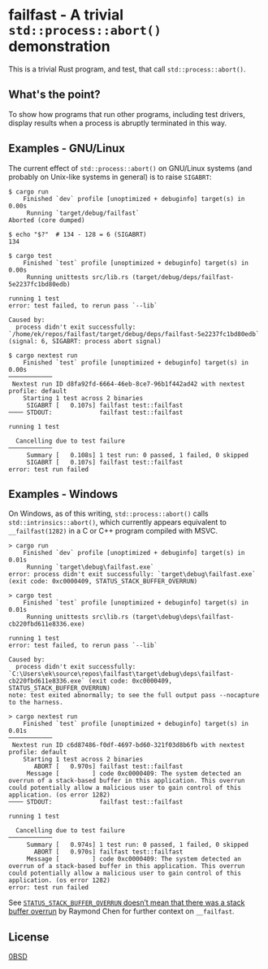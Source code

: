 # failfast - A trivial `std::process::abort()` demonstration

This is a trivial Rust program, and test, that call `std::process::abort()`.

## What's the point?

To show how programs that run other programs, including test drivers, display results when a process is abruptly terminated in this way.

## Examples - GNU/Linux

The current effect of `std::process::abort()` on GNU/Linux systems (and probably on Unix-like systems in general) is to raise `SIGABRT`:

```text
$ cargo run
    Finished `dev` profile [unoptimized + debuginfo] target(s) in 0.00s
     Running `target/debug/failfast`
Aborted (core dumped)

$ echo "$?"  # 134 - 128 = 6 (SIGABRT)
134
```

```text
$ cargo test
    Finished `test` profile [unoptimized + debuginfo] target(s) in 0.00s
     Running unittests src/lib.rs (target/debug/deps/failfast-5e2237fc1bd80edb)

running 1 test
error: test failed, to rerun pass `--lib`

Caused by:
  process didn't exit successfully: `/home/ek/repos/failfast/target/debug/deps/failfast-5e2237fc1bd80edb` (signal: 6, SIGABRT: process abort signal)
```

```text
$ cargo nextest run
    Finished `test` profile [unoptimized + debuginfo] target(s) in 0.00s
────────────
 Nextest run ID d8fa92fd-6664-46eb-8ce7-96b1f442ad42 with nextest profile: default
    Starting 1 test across 2 binaries
     SIGABRT [   0.107s] failfast test::failfast
──── STDOUT:             failfast test::failfast

running 1 test

  Cancelling due to test failure
────────────
     Summary [   0.108s] 1 test run: 0 passed, 1 failed, 0 skipped
     SIGABRT [   0.107s] failfast test::failfast
error: test run failed
```

## Examples - Windows

On Windows, as of this writing, `std::process::abort()` calls `std::intrinsics::abort()`, which currently appears equivalent to `__failfast(1282)` in a C or C++ program compiled with MSVC.

```text
> cargo run
    Finished `dev` profile [unoptimized + debuginfo] target(s) in 0.01s
     Running `target\debug\failfast.exe`
error: process didn't exit successfully: `target\debug\failfast.exe` (exit code: 0xc0000409, STATUS_STACK_BUFFER_OVERRUN)
```

```text
> cargo test
    Finished `test` profile [unoptimized + debuginfo] target(s) in 0.01s
     Running unittests src\lib.rs (target\debug\deps\failfast-cb220fbd611e8336.exe)

running 1 test
error: test failed, to rerun pass `--lib`

Caused by:
  process didn't exit successfully: `C:\Users\ek\source\repos\failfast\target\debug\deps\failfast-cb220fbd611e8336.exe` (exit code: 0xc0000409, STATUS_STACK_BUFFER_OVERRUN)
note: test exited abnormally; to see the full output pass --nocapture to the harness.
```

```text
> cargo nextest run
    Finished `test` profile [unoptimized + debuginfo] target(s) in 0.01s
────────────
 Nextest run ID c6d87486-f0df-4697-bd60-321f03d8b6fb with nextest profile: default
    Starting 1 test across 2 binaries
       ABORT [   0.970s] failfast test::failfast
     Message [         ] code 0xc0000409: The system detected an overrun of a stack-based buffer in this application. This overrun could potentially allow a malicious user to gain control of this application. (os error 1282)
──── STDOUT:             failfast test::failfast

running 1 test

  Cancelling due to test failure
────────────
     Summary [   0.974s] 1 test run: 0 passed, 1 failed, 0 skipped
       ABORT [   0.970s] failfast test::failfast
     Message [         ] code 0xc0000409: The system detected an overrun of a stack-based buffer in this application. This overrun could potentially allow a malicious user to gain control of this application. (os error 1282)
error: test run failed
```

See [`STATUS_STACK_BUFFER_OVERRUN` doesn’t mean that there was a stack buffer overrun](https://devblogs.microsoft.com/oldnewthing/20190108-00/?p=100655) by Raymond Chen for further context on `__failfast`.

## License

[0BSD](LICENSE)
